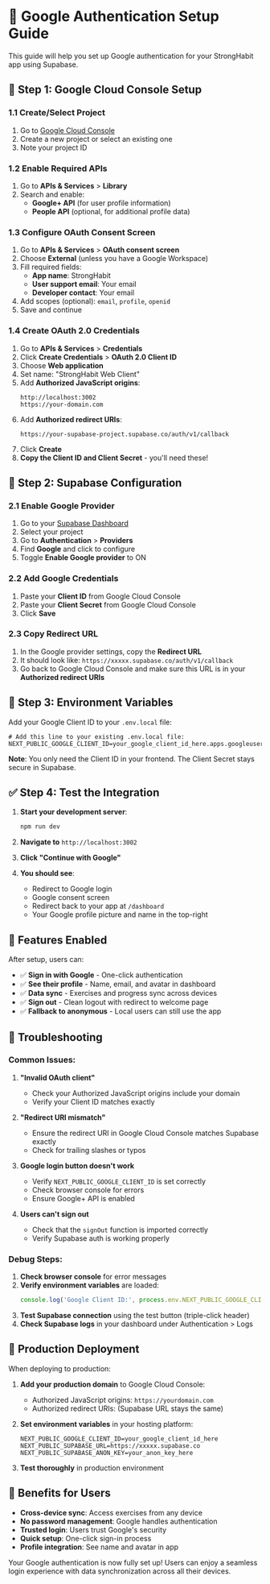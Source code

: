 # 🔐 Google Authentication Setup Guide

This guide will help you set up Google authentication for your StrongHabit app using Supabase.

## 📝 Step 1: Google Cloud Console Setup

### 1.1 Create/Select Project
1. Go to [Google Cloud Console](https://console.cloud.google.com/)
2. Create a new project or select an existing one
3. Note your project ID

### 1.2 Enable Required APIs
1. Go to **APIs & Services** > **Library**
2. Search and enable:
   - **Google+ API** (for user profile information)
   - **People API** (optional, for additional profile data)

### 1.3 Configure OAuth Consent Screen
1. Go to **APIs & Services** > **OAuth consent screen**
2. Choose **External** (unless you have a Google Workspace)
3. Fill required fields:
   - **App name**: StrongHabit
   - **User support email**: Your email
   - **Developer contact**: Your email
4. Add scopes (optional): `email`, `profile`, `openid`
5. Save and continue

### 1.4 Create OAuth 2.0 Credentials
1. Go to **APIs & Services** > **Credentials**
2. Click **Create Credentials** > **OAuth 2.0 Client ID**
3. Choose **Web application**
4. Set name: "StrongHabit Web Client"
5. Add **Authorized JavaScript origins**:
   ```
   http://localhost:3002
   https://your-domain.com
   ```
6. Add **Authorized redirect URIs**:
   ```
   https://your-supabase-project.supabase.co/auth/v1/callback
   ```
7. Click **Create**
8. **Copy the Client ID and Client Secret** - you'll need these!

## 🔧 Step 2: Supabase Configuration

### 2.1 Enable Google Provider
1. Go to your [Supabase Dashboard](https://supabase.com/dashboard)
2. Select your project
3. Go to **Authentication** > **Providers**
4. Find **Google** and click to configure
5. Toggle **Enable Google provider** to ON

### 2.2 Add Google Credentials
1. Paste your **Client ID** from Google Cloud Console
2. Paste your **Client Secret** from Google Cloud Console
3. Click **Save**

### 2.3 Copy Redirect URL
1. In the Google provider settings, copy the **Redirect URL**
2. It should look like: `https://xxxxx.supabase.co/auth/v1/callback`
3. Go back to Google Cloud Console and make sure this URL is in your **Authorized redirect URIs**

## 🔑 Step 3: Environment Variables

Add your Google Client ID to your `.env.local` file:

```env
# Add this line to your existing .env.local file:
NEXT_PUBLIC_GOOGLE_CLIENT_ID=your_google_client_id_here.apps.googleusercontent.com
```

**Note**: You only need the Client ID in your frontend. The Client Secret stays secure in Supabase.

## ✅ Step 4: Test the Integration

1. **Start your development server**:
   ```bash
   npm run dev
   ```

2. **Navigate to** `http://localhost:3002`

3. **Click "Continue with Google"**

4. **You should see**:
   - Redirect to Google login
   - Google consent screen
   - Redirect back to your app at `/dashboard`
   - Your Google profile picture and name in the top-right

## 🎯 Features Enabled

After setup, users can:

- ✅ **Sign in with Google** - One-click authentication
- ✅ **See their profile** - Name, email, and avatar in dashboard
- ✅ **Data sync** - Exercises and progress sync across devices
- ✅ **Sign out** - Clean logout with redirect to welcome page
- ✅ **Fallback to anonymous** - Local users can still use the app

## 🔧 Troubleshooting

### Common Issues:

1. **"Invalid OAuth client"**
   - Check your Authorized JavaScript origins include your domain
   - Verify your Client ID matches exactly

2. **"Redirect URI mismatch"**
   - Ensure the redirect URI in Google Cloud Console matches Supabase exactly
   - Check for trailing slashes or typos

3. **Google login button doesn't work**
   - Verify `NEXT_PUBLIC_GOOGLE_CLIENT_ID` is set correctly
   - Check browser console for errors
   - Ensure Google+ API is enabled

4. **Users can't sign out**
   - Check that the `signOut` function is imported correctly
   - Verify Supabase auth is working properly

### Debug Steps:

1. **Check browser console** for error messages
2. **Verify environment variables** are loaded:
   ```javascript
   console.log('Google Client ID:', process.env.NEXT_PUBLIC_GOOGLE_CLIENT_ID)
   ```
3. **Test Supabase connection** using the test button (triple-click header)
4. **Check Supabase logs** in your dashboard under Authentication > Logs

## 🚀 Production Deployment

When deploying to production:

1. **Add your production domain** to Google Cloud Console:
   - Authorized JavaScript origins: `https://yourdomain.com`
   - Authorized redirect URIs: (Supabase URL stays the same)

2. **Set environment variables** in your hosting platform:
   ```env
   NEXT_PUBLIC_GOOGLE_CLIENT_ID=your_google_client_id_here
   NEXT_PUBLIC_SUPABASE_URL=https://xxxxx.supabase.co
   NEXT_PUBLIC_SUPABASE_ANON_KEY=your_anon_key_here
   ```

3. **Test thoroughly** in production environment

## 📱 Benefits for Users

- **Cross-device sync**: Access exercises from any device
- **No password management**: Google handles authentication
- **Trusted login**: Users trust Google's security
- **Quick setup**: One-click sign-in process
- **Profile integration**: See name and avatar in app

Your Google authentication is now fully set up! Users can enjoy a seamless login experience with data synchronization across all their devices. 